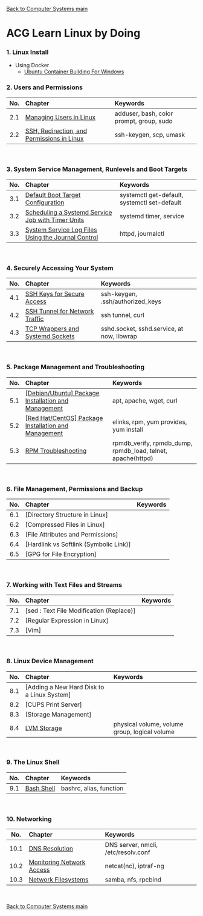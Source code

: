[Back to Computer Systems main](../../../README.md)

# ACG Learn Linux by Doing

### 1. Linux Install
* Using Docker
  * [Ubuntu Container Building For Windows](1_1/note.md)

### 2. Users and Permissions
|No.|Chapter|Keywords|
|:-:|:------|:-------|
|2.1|[Managing Users in Linux](2_1/note.md)|adduser, bash, color prompt, group, sudo|
|2.2|[SSH, Redirection, and Permissions in Linux](2_2/note.md)|ssh-keygen, scp, umask|

<br>

### 3. System Service Management, Runlevels and Boot Targets
|No.|Chapter|Keywords|
|:-:|:------|:-------|
|3.1|[Default Boot Target Configuration](3_1/note.md)|systemctl get-default, systemctl set-default|
|3.2|[Scheduling a Systemd Service Job with Timer Units](3_2/note.md)|systemd timer, service|
|3.3|[System Service Log Files Using the Journal Control](3_3/note.md)|httpd, journalctl|

<br>

### 4. Securely Accessing Your System
|No.|Chapter|Keywords|
|:-:|:------|:-------|
|4.1|[SSH Keys for Secure Access](4_1/note.md)|ssh-keygen, .ssh/authorized_keys|
|4.2|[SSH Tunnel for Network Traffic](4_2/note.md)|ssh tunnel, curl|
|4.3|[TCP Wrappers and Systemd Sockets](4_3/note.md)|sshd.socket, sshd.service, at now, libwrap|

<br>

### 5. Package Management and Troubleshooting
|No.|Chapter|Keywords|
|:-:|:------|:-------|
|5.1|[[Debian/Ubuntu] Package Installation and Management](5_1/note.md)|apt, apache, wget, curl|
|5.2|[[Red Hat/CentOS] Package Installation and Management](5_2/note.md)|elinks, rpm, yum provides, yum install|
|5.3|[RPM Troubleshooting](5_2/note.md)|rpmdb_verify, rpmdb_dump, rpmdb_load, telnet, apache(httpd)|

<br>

### 6. File Management, Permissions and Backup
|No.|Chapter|Keywords|
|:-:|:------|:-------|
|6.1|[Directory Structure in Linux]||
|6.2|[Compressed Files in Linux]||
|6.3|[File Attributes and Permissions]||
|6.4|[Hardlink vs Softlink (Symbolic Link)]||
|6.5|[GPG for File Encryption]||

<br>

### 7. Working with Text Files and Streams
|No.|Chapter|Keywords|
|:-:|:------|:-------|
|7.1|[sed : Text File Modification (Replace)]||
|7.2|[Regular Expression in Linux]||
|7.3|[Vim]||

<br>

### 8. Linux Device Management
|No.|Chapter|Keywords|
|:-:|:------|:-------|
|8.1|[Adding a New Hard Disk to a Linux System]||
|8.2|[CUPS Print Server]||
|8.3|[Storage Management]||
|8.4|[LVM Storage](./8_4/note.md)|physical volume, volume group, logical volume|

<br>

### 9. The Linux Shell
|No.|Chapter|Keywords|
|:-:|:------|:-------|
|9.1|[Bash Shell](./9_1/note.md)|bashrc, alias, function|

<br>

### 10. Networking
|No.|Chapter|Keywords|
|:-:|:------|:-------|
|10.1|[DNS Resolution](./10_1/note.md)|DNS server, nmcli, /etc/resolv.conf|
|10.2|[Monitoring Network Access](./10_2/note.md)|netcat(nc), iptraf-ng|
|10.3|[Network Filesystems](./10_3/note.md)|samba, nfs, rpcbind|

<br>



[Back to Computer Systems main](../../../README.md)